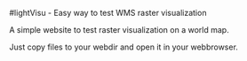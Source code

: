 #lightVisu - Easy way to test WMS raster visualization

A simple website to test raster visualization on a world map.

Just copy files to your webdir and open it in your webbrowser.